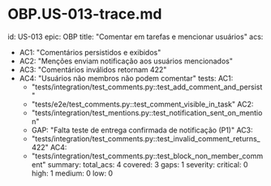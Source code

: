# OBP.US-013-trace.md
id: US-013
epic: OBP
title: "Comentar em tarefas e mencionar usuários"
acs:
  - AC1: "Comentários persistidos e exibidos"
  - AC2: "Menções enviam notificação aos usuários mencionados"
  - AC3: "Comentários inválidos retornam 422"
  - AC4: "Usuários não membros não podem comentar"
tests:
  AC1:
    - "tests/integration/test_comments.py::test_add_comment_and_persist"
    - "tests/e2e/test_comments.py::test_comment_visible_in_task"
  AC2:
    - "tests/integration/test_mentions.py::test_notification_sent_on_mention"
    - GAP: "Falta teste de entrega confirmada de notificação (P1)"
  AC3:
    - "tests/integration/test_comments.py::test_invalid_comment_returns_422"
  AC4:
    - "tests/integration/test_comments.py::test_block_non_member_comment"
summary:
  total_acs: 4
  covered: 3
  gaps: 1
  severity:
    critical: 0
    high: 1
    medium: 0
    low: 0
